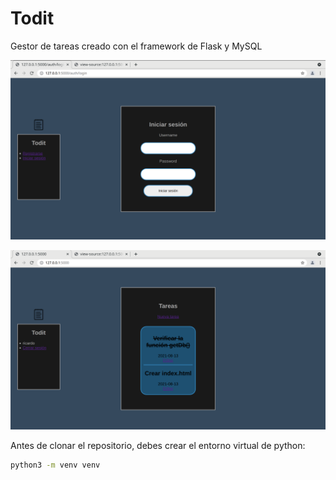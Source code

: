 # Todit

Gestor de tareas creado con el framework de Flask y MySQL

![Preview Image](https://raw.githubusercontent.com/richardesp/todit/master/todo/resources/img/login.png)

![Preview Image](https://raw.githubusercontent.com/richardesp/todit/master/todo/resources/img/index.png)

Antes de clonar el repositorio, debes crear el entorno virtual de python:
```bash
python3 -m venv venv
```


